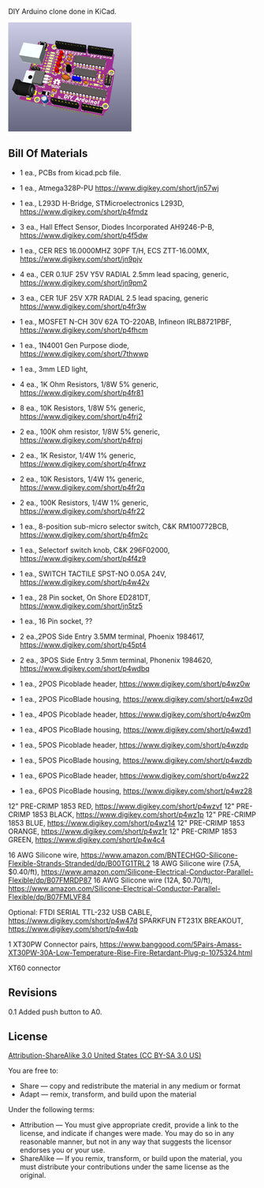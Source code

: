 DIY Arduino clone done in KiCad.

![Picture](images/project.png) 



Bill Of Materials
----------------
- 1 ea., PCBs from kicad.pcb file.

- 1 ea., Atmega328P-PU https://www.digikey.com/short/jn57wj
- 1 ea., L293D H-Bridge, STMicroelectronics L293D, https://www.digikey.com/short/p4fmdz
- 3 ea., Hall Effect Sensor, Diodes Incorporated AH9246-P-B, https://www.digikey.com/short/p4f5dw
- 1 ea., CER RES 16.0000MHZ 30PF T/H, ECS ZTT-16.00MX, https://www.digikey.com/short/jn9pjv
- 4 ea., CER 0.1UF 25V Y5V RADIAL 2.5mm lead spacing, generic, https://www.digikey.com/short/jn9pm2
- 3 ea., CER 1UF 25V X7R RADIAL 2.5 lead spacing, generic https://www.digikey.com/short/p4fr3w
- 1 ea., MOSFET N-CH 30V 62A TO-220AB, Infineon IRLB8721PBF, https://www.digikey.com/short/p4fhcm
- 1 ea., 1N4001 Gen Purpose diode, https://www.digikey.com/short/7thwwp
- 1 ea., 3mm LED light, 
- 4 ea., 1K Ohm Resistors, 1/8W 5% generic, https://www.digikey.com/short/p4fr81
- 8 ea., 10K Resistors, 1/8W 5% generic, https://www.digikey.com/short/p4frj2 
- 2 ea., 100K ohm resistor, 1/8W 5% generic, https://www.digikey.com/short/p4frpj

- 2 ea., 1K Resistor, 1/4W 1% generic, https://www.digikey.com/short/p4frwz
- 2 ea., 10K Resistors, 1/4W 1% generic, https://www.digikey.com/short/p4fr2q
- 2 ea., 100K Resistors, 1/4W 1% generic, https://www.digikey.com/short/p4fr22

- 1 ea., 8-position sub-micro selector switch, C&K RM100772BCB, https://www.digikey.com/short/p4fm2c
- 1 ea., Selectorf switch knob, C&K 296F02000, https://www.digikey.com/short/p4f4z9
- 1 ea., SWITCH TACTILE SPST-NO 0.05A 24V, https://www.digikey.com/short/p4w42v

- 1 ea., 28 Pin socket, On Shore ED281DT, https://www.digikey.com/short/jn5tz5
- 1 ea., 16 Pin socket, ??

- 2 ea.,2POS Side Entry 3.5MM terminal, Phoenix 1984617, https://www.digikey.com/short/p45pt4
	
- 2 ea., 3POS Side Entry 3.5mm terminal, Phonenix 1984620, https://www.digikey.com/short/p4wdbq

- 1 ea., 2POS Picoblade header, https://www.digikey.com/short/p4wz0w
- 1 ea., 2POS PicoBlade housing, https://www.digikey.com/short/p4wz0d

- 1 ea., 4POS Picoblade header, https://www.digikey.com/short/p4wz0m
- 1 ea., 4POS PicoBlade housing, https://www.digikey.com/short/p4wzd1

- 1 ea., 5POS Picoblade header, https://www.digikey.com/short/p4wzdp
- 1 ea., 5POS PicoBlade housing, https://www.digikey.com/short/p4wzdb

- 1 ea., 6POS PicoBlade header, https://www.digikey.com/short/p4wz22
- 1 ea., 6POS PicoBlade housing, https://www.digikey.com/short/p4wz28

12" PRE-CRIMP 1853 RED, https://www.digikey.com/short/p4wzvf
12" PRE-CRIMP 1853 BLACK, https://www.digikey.com/short/p4wz1p
12" PRE-CRIMP 1853 BLUE, https://www.digikey.com/short/p4wz14
12" PRE-CRIMP 1853 ORANGE, https://www.digikey.com/short/p4wz1r
12" PRE-CRIMP 1853 GREEN, https://www.digikey.com/short/p4w4c4

16 AWG Silicone wire, https://www.amazon.com/BNTECHGO-Silicone-Flexible-Strands-Stranded/dp/B00TG1TRL2
18 AWG Silicone wire (7.5A, $0.40/ft), https://www.amazon.com/Silicone-Electrical-Conductor-Parallel-Flexible/dp/B07FMRDP87
16 AWG Silicone wire (12A, $0.70/ft), https://www.amazon.com/Silicone-Electrical-Conductor-Parallel-Flexible/dp/B07FMLVF84

Optional:
FTDI SERIAL TTL-232 USB CABLE, https://www.digikey.com/short/p4w47d
SPARKFUN FT231X BREAKOUT, https://www.digikey.com/short/p4w4qb

1 XT30PW Connector pairs, https://www.banggood.com/5Pairs-Amass-XT30PW-30A-Low-Temperature-Rise-Fire-Retardant-Plug-p-1075324.html

XT60 connector

Revisions
----------------
0.1 Added push button to A0.


License
----------------
[Attribution-ShareAlike 3.0 United States (CC BY-SA 3.0 US)](https://creativecommons.org/licenses/by-sa/3.0/us/)

You are free to:

- Share — copy and redistribute the material in any medium or format
- Adapt — remix, transform, and build upon the material

Under the following terms:

- Attribution — You must give appropriate credit, provide a link to the license, and indicate if changes were made. You may do so in any reasonable manner, but not in any way that suggests the licensor endorses you or your use.
- ShareAlike — If you remix, transform, or build upon the material, you must distribute your contributions under the same license as the original.